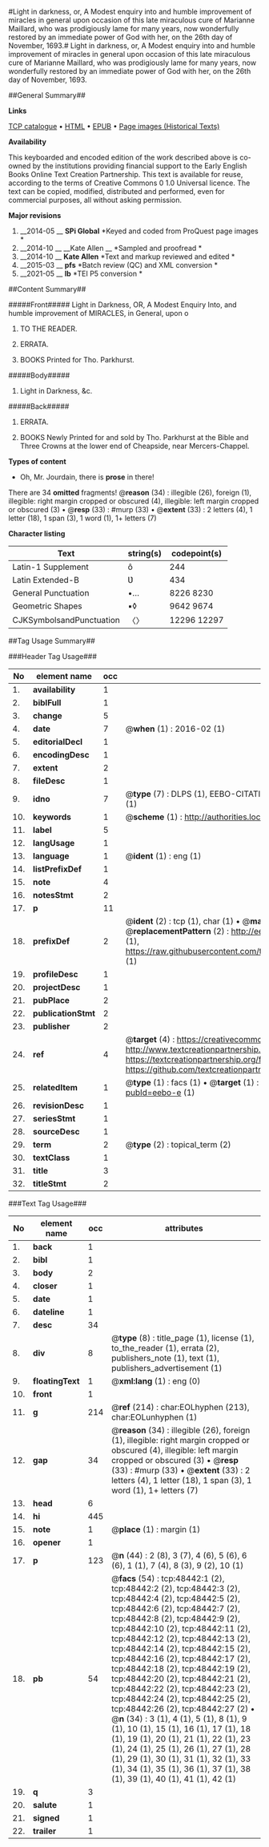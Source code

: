 #Light in darkness, or, A Modest enquiry into and humble improvement of miracles in general upon occasion of this late miraculous cure of Marianne Maillard, who was prodigiously lame for many years, now wonderfully restored by an immediate power of God with her, on the 26th day of November, 1693.#
Light in darkness, or, A Modest enquiry into and humble improvement of miracles in general upon occasion of this late miraculous cure of Marianne Maillard, who was prodigiously lame for many years, now wonderfully restored by an immediate power of God with her, on the 26th day of November, 1693.

##General Summary##

**Links**

[TCP catalogue](http://www.ota.ox.ac.uk/tcp/)  • 
[HTML](http://tei.it.ox.ac.uk/tcp/Texts-HTML/free/A48/A48425.html)  • 
[EPUB](http://tei.it.ox.ac.uk/tcp/Texts-EPUB/free/A48/A48425.epub) • 
[Page images (Historical Texts)](https://historicaltexts.jisc.ac.uk/eebo-11733918e)

**Availability**

This keyboarded and encoded edition of the work described above is co-owned by the
    institutions providing financial support to the Early English Books Online Text Creation
    Partnership. This text is available for reuse, according to the terms of  Creative Commons 0 1.0 Universal
    licence. The text can be copied, modified, distributed and performed, even for commercial
    purposes, all without asking permission.

**Major revisions**

1. __2014-05 __ __SPi Global__ *Keyed and coded from ProQuest page images *
1. __2014-10 __ __Kate Allen __ *Sampled and proofread *
1. __2014-10 __ __Kate Allen__ *Text and markup reviewed and edited *
1. __2015-03 __ __pfs__ *Batch review (QC) and XML conversion *
1. __2021-05 __ __lb__ *TEI P5 conversion *

##Content Summary##

#####Front#####
Light in Darkness, OR, A Modest Enquiry Into, and humble improvement of MIRACLES, in General, upon o
1. TO THE READER.

1. ERRATA.

1. BOOKS Printed for Tho. Parkhurst.

#####Body#####

1. Light in Darkness, &c.

#####Back#####

1. ERRATA.

1. BOOKS Newly Printed for and sold by Tho. Parkhurst at the Bible and Three Crowns at the lower end of Cheapside, near Mercers-Chappel.

**Types of content**

  * Oh, Mr. Jourdain, there is **prose** in there!

There are 34 **omitted** fragments! 
 @__reason__ (34) : illegible (26), foreign (1), illegible: right margin cropped or obscured (4), illegible: left margin cropped or obscured (3)  •  @__resp__ (33) : #murp (33)  •  @__extent__ (33) : 2 letters (4), 1 letter (18), 1 span (3), 1 word (1), 1+ letters (7)

**Character listing**


|Text|string(s)|codepoint(s)|
|---|---|---|
|Latin-1 Supplement|ô|244|
|Latin Extended-B|Ʋ|434|
|General Punctuation|•…|8226 8230|
|Geometric Shapes|▪◊|9642 9674|
|CJKSymbolsandPunctuation|〈〉|12296 12297|

##Tag Usage Summary##

###Header Tag Usage###

|No|element name|occ|attributes|
|---|---|---|---|
|1.|__availability__|1||
|2.|__biblFull__|1||
|3.|__change__|5||
|4.|__date__|7| @__when__ (1) : 2016-02 (1)|
|5.|__editorialDecl__|1||
|6.|__encodingDesc__|1||
|7.|__extent__|2||
|8.|__fileDesc__|1||
|9.|__idno__|7| @__type__ (7) : DLPS (1), EEBO-CITATION (1), VID (1), EEBO-PROQUEST (1), STC (2), OCLC (1)|
|10.|__keywords__|1| @__scheme__ (1) : http://authorities.loc.gov/ (1)|
|11.|__label__|5||
|12.|__langUsage__|1||
|13.|__language__|1| @__ident__ (1) : eng (1)|
|14.|__listPrefixDef__|1||
|15.|__note__|4||
|16.|__notesStmt__|2||
|17.|__p__|11||
|18.|__prefixDef__|2| @__ident__ (2) : tcp (1), char (1)  •  @__matchPattern__ (2) : ([0-9\-]+):([0-9IVX]+) (1), (.+) (1)  •  @__replacementPattern__ (2) : http://eebo.chadwyck.com/downloadtiff?vid=$1&page=$2 (1), https://raw.githubusercontent.com/textcreationpartnership/Texts/master/tcpchars.xml#$1 (1)|
|19.|__profileDesc__|1||
|20.|__projectDesc__|1||
|21.|__pubPlace__|2||
|22.|__publicationStmt__|2||
|23.|__publisher__|2||
|24.|__ref__|4| @__target__ (4) : https://creativecommons.org/publicdomain/zero/1.0/ (1), http://www.textcreationpartnership.org/docs/. (1), https://textcreationpartnership.org/faq/#faq05 (1), https://github.com/textcreationpartnership (1)|
|25.|__relatedItem__|1| @__type__ (1) : facs (1)  •  @__target__ (1) : https://data.historicaltexts.jisc.ac.uk/view?pubId=eebo-e (1)|
|26.|__revisionDesc__|1||
|27.|__seriesStmt__|1||
|28.|__sourceDesc__|1||
|29.|__term__|2| @__type__ (2) : topical_term (2)|
|30.|__textClass__|1||
|31.|__title__|3||
|32.|__titleStmt__|2||


###Text Tag Usage###

|No|element name|occ|attributes|
|---|---|---|---|
|1.|__back__|1||
|2.|__bibl__|1||
|3.|__body__|2||
|4.|__closer__|1||
|5.|__date__|1||
|6.|__dateline__|1||
|7.|__desc__|34||
|8.|__div__|8| @__type__ (8) : title_page (1), license (1), to_the_reader (1), errata (2), publishers_note (1), text (1), publishers_advertisement (1)|
|9.|__floatingText__|1| @__xml:lang__ (1) : eng (0)|
|10.|__front__|1||
|11.|__g__|214| @__ref__ (214) : char:EOLhyphen (213), char:EOLunhyphen (1)|
|12.|__gap__|34| @__reason__ (34) : illegible (26), foreign (1), illegible: right margin cropped or obscured (4), illegible: left margin cropped or obscured (3)  •  @__resp__ (33) : #murp (33)  •  @__extent__ (33) : 2 letters (4), 1 letter (18), 1 span (3), 1 word (1), 1+ letters (7)|
|13.|__head__|6||
|14.|__hi__|445||
|15.|__note__|1| @__place__ (1) : margin (1)|
|16.|__opener__|1||
|17.|__p__|123| @__n__ (44) : 2 (8), 3 (7), 4 (6), 5 (6), 6 (6), 1 (1), 7 (4), 8 (3), 9 (2), 10 (1)|
|18.|__pb__|54| @__facs__ (54) : tcp:48442:1 (2), tcp:48442:2 (2), tcp:48442:3 (2), tcp:48442:4 (2), tcp:48442:5 (2), tcp:48442:6 (2), tcp:48442:7 (2), tcp:48442:8 (2), tcp:48442:9 (2), tcp:48442:10 (2), tcp:48442:11 (2), tcp:48442:12 (2), tcp:48442:13 (2), tcp:48442:14 (2), tcp:48442:15 (2), tcp:48442:16 (2), tcp:48442:17 (2), tcp:48442:18 (2), tcp:48442:19 (2), tcp:48442:20 (2), tcp:48442:21 (2), tcp:48442:22 (2), tcp:48442:23 (2), tcp:48442:24 (2), tcp:48442:25 (2), tcp:48442:26 (2), tcp:48442:27 (2)  •  @__n__ (34) : 3 (1), 4 (1), 5 (1), 8 (1), 9 (1), 10 (1), 15 (1), 16 (1), 17 (1), 18 (1), 19 (1), 20 (1), 21 (1), 22 (1), 23 (1), 24 (1), 25 (1), 26 (1), 27 (1), 28 (1), 29 (1), 30 (1), 31 (1), 32 (1), 33 (1), 34 (1), 35 (1), 36 (1), 37 (1), 38 (1), 39 (1), 40 (1), 41 (1), 42 (1)|
|19.|__q__|3||
|20.|__salute__|1||
|21.|__signed__|1||
|22.|__trailer__|1||
